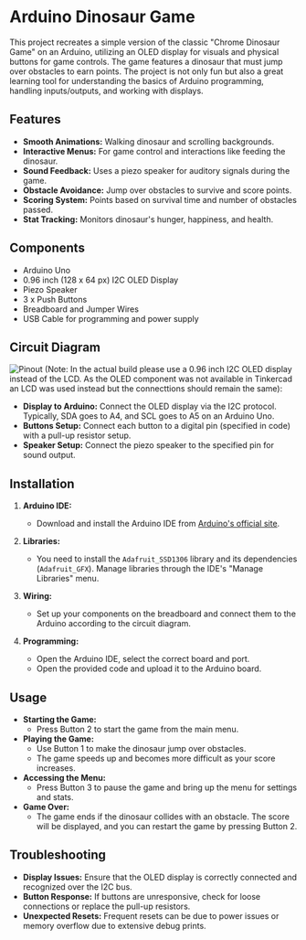 # Arduino Dinosaur Game

This project recreates a simple version of the classic "Chrome Dinosaur Game" on an Arduino, utilizing an OLED display for visuals and physical buttons for game controls. The game features a dinosaur that must jump over obstacles to earn points. The project is not only fun but also a great learning tool for understanding the basics of Arduino programming, handling inputs/outputs, and working with displays.

## Features

- **Smooth Animations:** Walking dinosaur and scrolling backgrounds.
- **Interactive Menus:** For game control and interactions like feeding the dinosaur.
- **Sound Feedback:** Uses a piezo speaker for auditory signals during the game.
- **Obstacle Avoidance:** Jump over obstacles to survive and score points.
- **Scoring System:** Points based on survival time and number of obstacles passed.
- **Stat Tracking:** Monitors dinosaur's hunger, happiness, and health.

## Components

- Arduino Uno
- 0.96 inch (128 x 64 px) I2C OLED Display
- Piezo Speaker
- 3 x Push Buttons
- Breadboard and Jumper Wires
- USB Cable for programming and power supply

## Circuit Diagram
![Pinout](https://github.com/archishab/CTCH204-Introduction-To-Creative-Coding/assets/78244432/59cc1b3a-0c1e-43d5-b939-2b753ef93948)
(Note: In the actual build please use a 0.96 inch I2C OLED display instead of the LCD. As the OLED component was not available in Tinkercad an LCD was used instead but the connecttions should remain the same):
- **Display to Arduino:** Connect the OLED display via the I2C protocol. Typically, SDA goes to A4, and SCL goes to A5 on an Arduino Uno.
- **Buttons Setup:** Connect each button to a digital pin (specified in code) with a pull-up resistor setup.
- **Speaker Setup:** Connect the piezo speaker to the specified pin for sound output.

## Installation

1. **Arduino IDE:**
   - Download and install the Arduino IDE from [Arduino's official site](https://www.arduino.cc/en/Main/Software).

2. **Libraries:**
   - You need to install the `Adafruit_SSD1306` library and its dependencies (`Adafruit_GFX`). Manage libraries through the IDE's "Manage Libraries" menu.

3. **Wiring:**
   - Set up your components on the breadboard and connect them to the Arduino according to the circuit diagram.

4. **Programming:**
   - Open the Arduino IDE, select the correct board and port.
   - Open the provided code and upload it to the Arduino board.

## Usage

- **Starting the Game:**
  - Press Button 2 to start the game from the main menu.
- **Playing the Game:**
  - Use Button 1 to make the dinosaur jump over obstacles.
  - The game speeds up and becomes more difficult as your score increases.
- **Accessing the Menu:**
  - Press Button 3 to pause the game and bring up the menu for settings and stats.
- **Game Over:**
  - The game ends if the dinosaur collides with an obstacle. The score will be displayed, and you can restart the game by pressing Button 2.

## Troubleshooting

- **Display Issues:** Ensure that the OLED display is correctly connected and recognized over the I2C bus.
- **Button Response:** If buttons are unresponsive, check for loose connections or replace the pull-up resistors.
- **Unexpected Resets:** Frequent resets can be due to power issues or memory overflow due to extensive debug prints.
